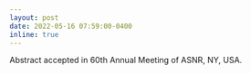 ```yaml
---
layout: post
date: 2022-05-16 07:59:00-0400
inline: true
---
```

Abstract accepted in 60th Annual Meeting of ASNR, NY, USA.

